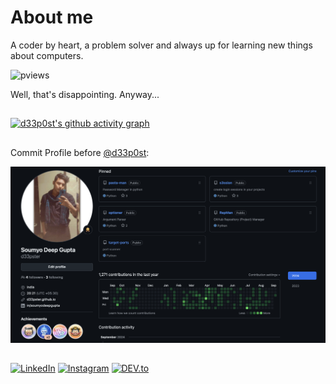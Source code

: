 # About me

A coder by heart, a problem solver and always up for learning new things about computers.

![pviews](https://komarev.com/ghpvc/?username=d33p0st&color=blueviolet)

Well, that's disappointing. Anyway...

##
[![d33p0st's github activity graph](https://github-readme-activity-graph.vercel.app/graph?username=d33p0st)](https://d33p0st.in)

##
Commit Profile before [@d33p0st](https://github.com/d33p0st):

![Image](assets/bak.png)

##
<a href="https://www.linkedin.com/in/soumyodeepgupta/" target="_blank"><img src="https://img.shields.io/badge/LinkedIn-%230077B5.svg?&style=flat-square&logo=linkedin&logoColor=white" alt="LinkedIn"></a>
<a href="https://www.instagram.com/blipdipp/" target="_blank"><img src="https://img.shields.io/badge/Instagram-%23E4405F.svg?&style=flat-square&logo=instagram&logoColor=white" alt="Instagram"></a>
<a href="https://dev.to/d33pster" target="_blank"><img src="https://img.shields.io/badge/DEV-%230A0A0A.svg?&style=flat-square&logo=DEV.to&logoColor=white" alt="DEV.to"></a>
